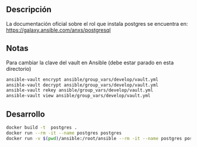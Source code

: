 ## Descripción

La documentación oficial sobre el rol que instala postgres se encuentra en:
https://galaxy.ansible.com/anxs/postgresql


## Notas

Para cambiar la clave del vault en Ansible (debe estar parado en esta directorio)
```sh
ansible-vault encrypt ansible/group_vars/develop/vault.yml
ansible-vault decrypt ansible/group_vars/develop/vault.yml
ansible-vault rekey ansible/group_vars/develop/vault.yml
ansible-vault view ansible/group_vars/develop/vault.yml
```

## Desarrollo

```sh
docker build -t  postgres .
docker run --rm -it --name postgres postgres
docker run -v $(pwd)/ansible:/root/ansible --rm -it --name postgres postgres
```